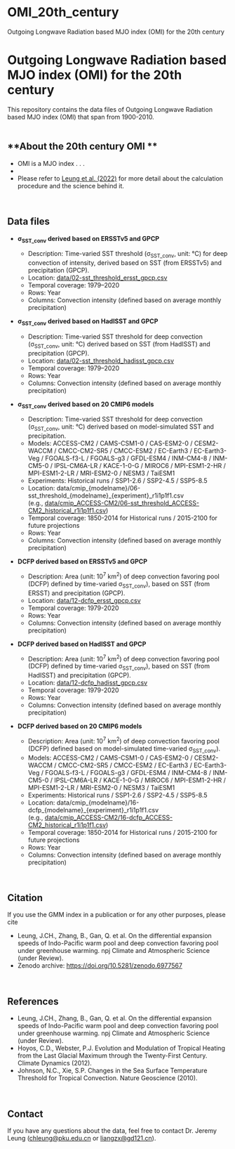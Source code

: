 # OMI_20th_century
Outgoing Longwave Radiation based MJO index (OMI) for the 20th century

<!-- # Indo-Pacific Deep Convection Favoring Pool -->
Outgoing Longwave Radiation based MJO index (OMI) for the 20th century 
=====
<!-- [![DOI](https://zenodo.org/badge/520879810.svg)](https://zenodo.org/badge/latestdoi/520879810) <br /> -->
This repository contains the data files of Outgoing Longwave Radiation based MJO index (OMI) that span from 1900-2010.
<br /> <br />
 
<!-- 
**Overview**
-----
- This repository contains the data of the Indo-Pacific Deep Convection Favoring Pool (Indo-Pacific Warm Pool defined with time-varied SST threshold).
 <br />  
 -->

**About the 20th century OMI **
-----
- OMI is a MJO index . . .
- 
- Please refer to [Leung et al. (2022)](https://doi.org/ ) for more detail about the calculation procedure and the science behind it.
 <br /> 
 
**Data files**
-----
- **σ<sub>SST_conv</sub> derived based on ERSSTv5 and GPCP**
  - Description: Time-varied SST threshold (σ<sub>SST_conv</sub>, unit: °C) for deep convection of intensity, derived based on SST (from ERSSTv5) and precipitation (GPCP).
  - Location: [data/02-sst_threshold_ersst_gpcp.csv](https://github.com/jeremychleung/Indo-Pacific-Deep-Convection-Favoring-Pool/blob/main/data/02-sst_threshold_ersst_gpcp.csv)
  - Temporal coverage: 1979–2020
  - Rows: Year
  - Columns: Convection intensity (defined based on average monthly precipitation)
  
- **σ<sub>SST_conv</sub> derived based on HadISST and GPCP**
  - Description: Time-varied SST threshold for deep convection (σ<sub>SST_conv</sub>, unit: °C) derived based on SST (from HadISST) and precipitation (GPCP).
  - Location: [data/02-sst_threshold_hadisst_gpcp.csv](https://github.com/jeremychleung/Indo-Pacific-Deep-Convection-Favoring-Pool/blob/main/data/02-sst_threshold_hadisst_gpcp.csv)
  - Temporal coverage: 1979–2020
  - Rows: Year
  - Columns: Convection intensity (defined based on average monthly precipitation)
  
- **σ<sub>SST_conv</sub> derived based on 20 CMIP6 models**
  - Description: Time-varied SST threshold for deep convection (σ<sub>SST_conv</sub>, unit: °C) derived based on model-simulated SST and precipitation.
  - Models: ACCESS-CM2 / CAMS-CSM1-0 / CAS-ESM2-0 / CESM2-WACCM / CMCC-CM2-SR5 / CMCC-ESM2 / EC-Earth3 / EC-Earth3-Veg / FGOALS-f3-L / FGOALS-g3 / GFDL-ESM4 / INM-CM4-8 / INM-CM5-0 / IPSL-CM6A-LR / KACE-1-0-G / MIROC6 / MPI-ESM1-2-HR / MPI-ESM1-2-LR / MRI-ESM2-0 / NESM3 / TaiESM1
  - Experiments: Historical runs / SSP1-2.6 / SSP2-4.5 / SSP5-8.5
  - Location: data/cmip_{modelname}/06-sst_threshold_{modelname}_{experiment}_r1i1p1f1.csv <br /> 
  (e.g., [data/cmip_ACCESS-CM2/06-sst_threshold_ACCESS-CM2_historical_r1i1p1f1.csv](https://github.com/jeremychleung/Indo-Pacific-Deep-Convection-Favoring-Pool/blob/main/data/cmip_ACCESS-CM2/06-sst_threshold_ACCESS-CM2_historical_r1i1p1f1.csv))
  - Temporal coverage: 1850-2014 for Historical runs / 2015-2100 for future projections
  - Rows: Year
  - Columns: Convection intensity (defined based on average monthly precipitation)

- **DCFP derived based on ERSSTv5 and GPCP**
  - Description: Area (unit: 10<sup>7</sup> km<sup>2</sup>) of deep convection favoring pool (DCFP) defined by time-varied σ<sub>SST_conv</sub>), based on SST (from ERSST) and precipitation (GPCP).
  - Location: [data/12-dcfp_ersst_gpcp.csv](https://github.com/jeremychleung/Indo-Pacific-Deep-Convection-Favoring-Pool/blob/main/data/12-dcfp_ersst_gpcp.csv)
  - Temporal coverage: 1979-2020
  - Rows: Year
  - Columns: Convection intensity (defined based on average monthly precipitation)
  
- **DCFP derived based on HadISST and GPCP**
  - Description: Area (unit: 10<sup>7</sup> km<sup>2</sup>) of deep convection favoring pool (DCFP) defined by time-varied σ<sub>SST_conv</sub>), based on SST (from HadISST) and precipitation (GPCP).
  - Location: [data/12-dcfp_hadisst_gpcp.csv](https://github.com/jeremychleung/Indo-Pacific-Deep-Convection-Favoring-Pool/blob/main/data/12-dcfp_hadisst_gpcp.csv)
  - Temporal coverage: 1979-2020
  - Rows: Year
  - Columns: Convection intensity (defined based on average monthly precipitation)

- **DCFP derived based on 20 CMIP6 models**
  - Description: Area (unit: 10<sup>7</sup> km<sup>2</sup>) of deep convection favoring pool (DCFP) defined based on model-simulated time-varied σ<sub>SST_conv</sub>).
  - Models: ACCESS-CM2 / CAMS-CSM1-0 / CAS-ESM2-0 / CESM2-WACCM / CMCC-CM2-SR5 / CMCC-ESM2 / EC-Earth3 / EC-Earth3-Veg / FGOALS-f3-L / FGOALS-g3 / GFDL-ESM4 / INM-CM4-8 / INM-CM5-0 / IPSL-CM6A-LR / KACE-1-0-G / MIROC6 / MPI-ESM1-2-HR / MPI-ESM1-2-LR / MRI-ESM2-0 / NESM3 / TaiESM1
  - Experiments: Historical runs / SSP1-2.6 / SSP2-4.5 / SSP5-8.5
  - Location: data/cmip_{modelname}/16-dcfp_{modelname}_{experiment}_r1i1p1f1.csv <br /> 
  (e.g., [data/cmip_ACCESS-CM2/16-dcfp_ACCESS-CM2_historical_r1i1p1f1.csv](https://github.com/jeremychleung/Indo-Pacific-Deep-Convection-Favoring-Pool/blob/main/data/cmip_ACCESS-CM2/16-dcfp_ACCESS-CM2_historical_r1i1p1f1_.csv))
  - Temporal coverage: 1850-2014 for Historical runs / 2015-2100 for future projections
  - Rows: Year
  - Columns: Convection intensity (defined based on average monthly precipitation)
  
  
<br /> 
  

**Citation**
-----
If you use the GMM index in a publication or for any other purposes, please cite 
<!--
- Leung, J.CH., Qian, W., Zhang, P. et al. Geopotential-based Multivariate MJO Index: extending RMM-like indices to pre-satellite era. Clim Dyn (2022). https://doi.org/10.1007/s00382-022-06142-2
-->
- Leung, J.CH., Zhang, B., Gan, Q. et al. On the differential expansion speeds of Indo-Pacific warm pool and deep convection favoring pool under greenhouse warming.  npj Climate and Atmospheric Science (under Review). 
- Zenodo archive: https://doi.org/10.5281/zenodo.6977567

<br /> 

**References**
-----
<!-- - Wheeler, M.C., Hendon, H.H. An All-Season Real-Time Multivariate MJO Index: Development of an Index for Monitoring and Prediction. Mon Weather Rev 132:1917–1932 (2004). https://journals.ametsoc.org/view/journals/mwre/132/8/1520-0493_2004_132_1917_aarmmi_2.0.co_2.xml -->
- Leung, J.CH., Zhang, B., Gan, Q. et al. On the differential expansion speeds of Indo-Pacific warm pool and deep convection favoring pool under greenhouse warming.  npj Climate and Atmospheric Science (under Review). 
- Hoyos, C.D., Webster, P.J. Evolution and Modulation of Tropical Heating from the Last Glacial Maximum through the Twenty-First Century. Climate Dynamics (2012).
- Johnson, N.C., Xie, S.P. Changes in the Sea Surface Temperature Threshold for Tropical Convection. Nature Geoscience (2010).
<br /> 


**Contact**
-----
If you have any questions about the data, feel free to contact Dr. Jeremy Leung (chleung@pku.edu.cn or liangzx@gd121.cn).
<br /> 

